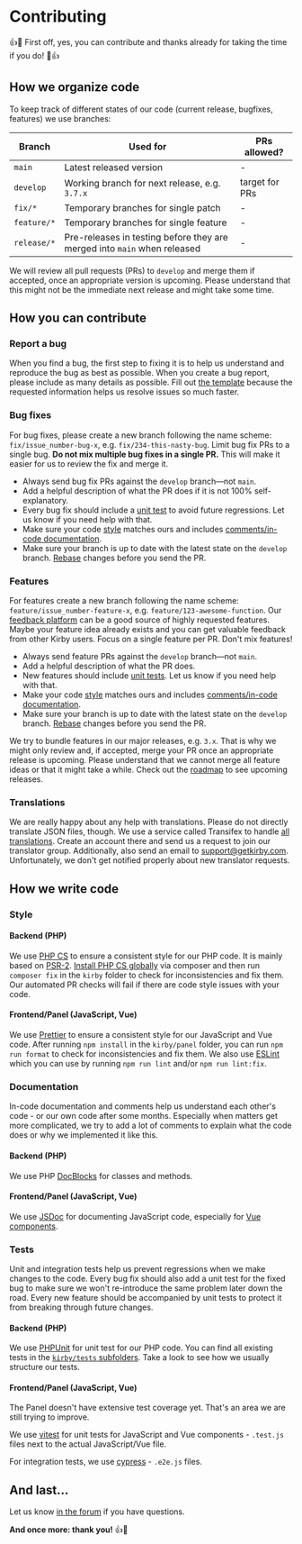 # Contributing

:+1::tada: First off, yes, you can contribute and thanks already for taking the time if you do! :tada::+1:

## How we organize code

To keep track of different states of our code (current release, bugfixes, features) we use branches:

| Branch      | Used for                                                                 | PRs allowed?   |
| ----------- | ------------------------------------------------------------------------ | -------------- |
| `main`      | Latest released version                                                  | -              |
| `develop`   | Working branch for next release, e.g. `3.7.x`                            | target for PRs |
| `fix/*`     | Temporary branches for single patch                                      | -              |
| `feature/*` | Temporary branches for single feature                                    | -              |
| `release/*` | Pre-releases in testing before they are merged into `main` when released | -              |

We will review all pull requests (PRs) to `develop` and merge them if accepted, once an appropriate version is upcoming. Please understand that this might not be the immediate next release and might take some time.

## How you can contribute

### Report a bug

When you find a bug, the first step to fixing it is to help us understand and reproduce the bug as best as possible. When you create a bug report, please include as many details as possible. Fill out [the template](ISSUE_TEMPLATE/bug_report.md) because the requested information helps us resolve issues so much faster.

### Bug fixes

For bug fixes, please create a new branch following the name scheme: `fix/issue_number-bug-x`, e.g. `fix/234-this-nasty-bug`. Limit bug fix PRs to a single bug. **Do not mix multiple bug fixes in a single PR.** This will make it easier for us to review the fix and merge it.

- Always send bug fix PRs against the `develop` branch––not `main`.
- Add a helpful description of what the PR does if it is not 100% self-explanatory.
- Every bug fix should include a [unit test](#tests) to avoid future regressions. Let us know if you need help with that.
- Make sure your code [style](#style) matches ours and includes [comments/in-code documentation](#documentation).
- Make sure your branch is up to date with the latest state on the `develop` branch. [Rebase](https://help.github.com/articles/about-pull-request-merges/) changes before you send the PR.

### Features

For features create a new branch following the name scheme: `feature/issue_number-feature-x`, e.g. `feature/123-awesome-function`. Our [feedback platform](https://feedback.getkirby.com) can be a good source of highly requested features. Maybe your feature idea already exists and you can get valuable feedback from other Kirby users. Focus on a single feature per PR. Don't mix features!

- Always send feature PRs against the `develop` branch––not `main`.
- Add a helpful description of what the PR does.
- New features should include [unit tests](#tests). Let us know if you need help with that.
- Make your code [style](#style) matches ours and includes [comments/in-code documentation](#documentation).
- Make sure your branch is up to date with the latest state on the `develop` branch. [Rebase](https://help.github.com/articles/about-pull-request-merges/) changes before you send the PR.

We try to bundle features in our major releases, e.g. `3.x`. That is why we might only review and, if accepted, merge your PR once an appropriate release is upcoming. Please understand that we cannot merge all feature ideas or that it might take a while. Check out the [roadmap](https://roadmap.getkirby.com) to see upcoming releases.

### Translations

We are really happy about any help with translations. Please do not directly translate JSON files, though. We use a service called Transifex to handle [all translations](https://translation.getkirby.com/). Create an account there and send us a request to join our translator group. Additionally, also send an email to <support@getkirby.com>. Unfortunately, we don't get notified properly about new translator requests.

## How we write code

### Style

#### Backend (PHP)

We use [PHP CS](https://github.com/FriendsOfPHP/PHP-CS-Fixer) to ensure a consistent style for our PHP code. It is mainly based on [PSR-2](https://www.php-fig.org/psr/psr-2/). [Install PHP CS globally](https://github.com/FriendsOfPHP/PHP-CS-Fixer#globally-composer) via composer and then run `composer fix` in the `kirby` folder to check for inconsistencies and fix them. Our automated PR checks will fail if there are code style issues with your code.

#### Frontend/Panel (JavaScript, Vue)

We use [Prettier](https://prettier.io) to ensure a consistent style for our JavaScript and Vue code. After running `npm install` in the `kirby/panel` folder, you can run `npm run format` to check for inconsistencies and fix them. We also use [ESLint](https://eslint.org) which you can use by running `npm run lint` and/or `npm run lint:fix`.

### Documentation

In-code documentation and comments help us understand each other's code - or our own code after some months. Especially when matters get more complicated, we try to add a lot of comments to explain what the code does or why we implemented it like this.

#### Backend (PHP)

We use PHP [DocBlocks](https://docs.phpdoc.org/guide/references/phpdoc/basic-syntax.html#what-is-a-docblock) for classes and methods.

#### Frontend/Panel (JavaScript, Vue)

We use [JSDoc](https://jsdoc.app) for documenting JavaScript code, especially for [Vue components](https://vue-styleguidist.github.io/docs/Documenting.html).

### Tests

Unit and integration tests help us prevent regressions when we make changes to the code. Every bug fix should also add a unit test for the fixed bug to make sure we won't re-introduce the same problem later down the road. Every new feature should be accompanied by unit tests to protect it from breaking through future changes.

#### Backend (PHP)

We use [PHPUnit](https://phpunit.de) for unit test for our PHP code. You can find all existing tests in the [`kirby/tests` subfolders](https://github.com/getkirby/kirby/tree/main/tests). Take a look to see how we usually structure our tests.

#### Frontend/Panel (JavaScript, Vue)

The Panel doesn't have extensive test coverage yet. That's an area we are still trying to improve.

We use [vitest](https://vitest.dev) for unit tests for JavaScript and Vue components - `.test.js` files next to the actual JavaScript/Vue file.

For integration tests, we use [cypress](https://www.cypress.io) - `.e2e.js` files.

## And last…

Let us know [in the forum](https://forum.getkirby.com) if you have questions.

**And once more: thank you!** :+1::tada:
